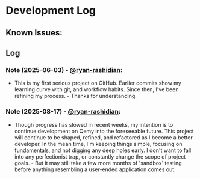 # Development Log

## Known Issues:

## Log

### Note (2025-06-03) - [@ryan-rashidian](https://github.com/ryan-rashidian):

- This is my first serious project on GitHub. Earlier commits show my learning curve with git, and workflow habits. Since then, I've been refining my process. - Thanks for understanding.

### Note (2025-08-17) - [@ryan-rashidian](https://github.com/ryan-rashidian):

- Though progress has slowed in recent weeks, my intention is to continue development on Qemy into the foreseeable future. This project will continue to be shaped, refined, and refactored as I become a better developer. In the mean time, I'm keeping things simple, focusing on fundamentals, and not digging any deep holes early. I don't want to fall into any perfectionist trap, or constantly change the scope of project goals. - But it may still take a few more months of 'sandbox' testing before anything resembling a user-ended application comes out. 
